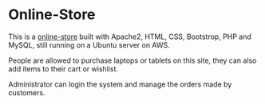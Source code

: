 # Online-Store

This is a [online-store](http://zhonghuang.sytes.net/csc671/) built with Apache2, HTML, CSS, Bootstrop, PHP and MySQL, still running on a Ubuntu server on AWS.

People are allowed to purchase laptops or tablets on this site, they can also add items to their cart or wishlist.

Administrator can login the system and manage the orders made by customers.


